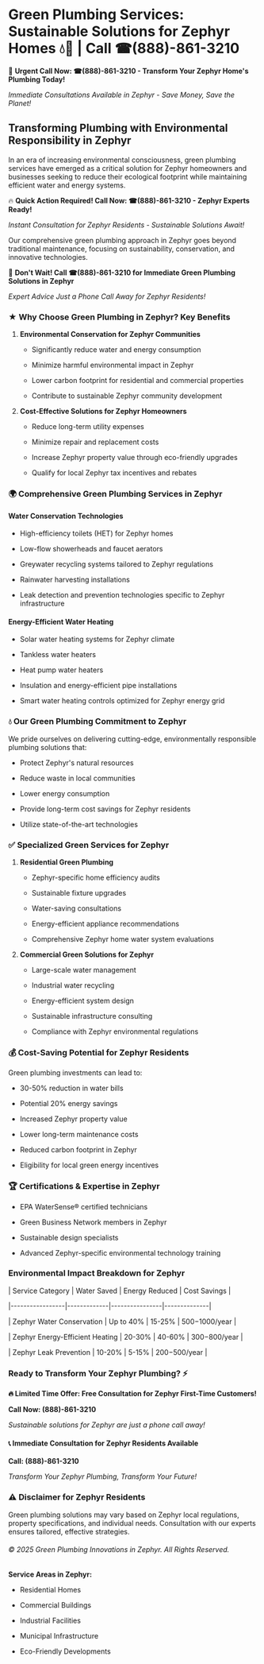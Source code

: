 # Green Plumbing Services: Sustainable Solutions for Zephyr Homes 💧🌿 | Call ☎(888)-861-3210

🚨 **Urgent Call Now: ☎(888)-861-3210 - Transform Your Zephyr Home's Plumbing Today!**
*Immediate Consultations Available in Zephyr - Save Money, Save the Planet!*

## Transforming Plumbing with Environmental Responsibility in Zephyr

In an era of increasing environmental consciousness, green plumbing services have emerged as a critical solution for Zephyr homeowners and businesses seeking to reduce their ecological footprint while maintaining efficient water and energy systems. 

🔥 **Quick Action Required! Call Now: ☎(888)-861-3210 - Zephyr Experts Ready!**
*Instant Consultation for Zephyr Residents - Sustainable Solutions Await!*

Our comprehensive green plumbing approach in Zephyr goes beyond traditional maintenance, focusing on sustainability, conservation, and innovative technologies.

🚨 **Don't Wait! Call ☎(888)-861-3210 for Immediate Green Plumbing Solutions in Zephyr**
*Expert Advice Just a Phone Call Away for Zephyr Residents!*

### ★ Why Choose Green Plumbing in Zephyr? Key Benefits

1. **Environmental Conservation for Zephyr Communities** 
   - Significantly reduce water and energy consumption
   - Minimize harmful environmental impact in Zephyr
   - Lower carbon footprint for residential and commercial properties
   - Contribute to sustainable Zephyr community development

2. **Cost-Effective Solutions for Zephyr Homeowners** 
   - Reduce long-term utility expenses
   - Minimize repair and replacement costs
   - Increase Zephyr property value through eco-friendly upgrades
   - Qualify for local Zephyr tax incentives and rebates

### 🌍 Comprehensive Green Plumbing Services in Zephyr

#### Water Conservation Technologies
- High-efficiency toilets (HET) for Zephyr homes
- Low-flow showerheads and faucet aerators
- Greywater recycling systems tailored to Zephyr regulations
- Rainwater harvesting installations
- Leak detection and prevention technologies specific to Zephyr infrastructure

#### Energy-Efficient Water Heating
- Solar water heating systems for Zephyr climate
- Tankless water heaters
- Heat pump water heaters
- Insulation and energy-efficient pipe installations
- Smart water heating controls optimized for Zephyr energy grid

### 💧 Our Green Plumbing Commitment to Zephyr

We pride ourselves on delivering cutting-edge, environmentally responsible plumbing solutions that:
- Protect Zephyr's natural resources
- Reduce waste in local communities
- Lower energy consumption
- Provide long-term cost savings for Zephyr residents
- Utilize state-of-the-art technologies

### ✅ Specialized Green Services for Zephyr

1. **Residential Green Plumbing**
   - Zephyr-specific home efficiency audits
   - Sustainable fixture upgrades
   - Water-saving consultations
   - Energy-efficient appliance recommendations
   - Comprehensive Zephyr home water system evaluations

2. **Commercial Green Solutions for Zephyr**
   - Large-scale water management
   - Industrial water recycling
   - Energy-efficient system design
   - Sustainable infrastructure consulting
   - Compliance with Zephyr environmental regulations

### 💰 Cost-Saving Potential for Zephyr Residents

Green plumbing investments can lead to:
- 30-50% reduction in water bills
- Potential 20% energy savings
- Increased Zephyr property value
- Lower long-term maintenance costs
- Reduced carbon footprint in Zephyr
- Eligibility for local green energy incentives

### 🏆 Certifications & Expertise in Zephyr

- EPA WaterSense® certified technicians
- Green Business Network members in Zephyr
- Sustainable design specialists
- Advanced Zephyr-specific environmental technology training

### Environmental Impact Breakdown for Zephyr

| Service Category | Water Saved | Energy Reduced | Cost Savings |
|-----------------|-------------|----------------|--------------|
| Zephyr Water Conservation | Up to 40% | 15-25% | $500-$1000/year |
| Zephyr Energy-Efficient Heating | 20-30% | 40-60% | $300-$800/year |
| Zephyr Leak Prevention | 10-20% | 5-15% | $200-$500/year |

### Ready to Transform Your Zephyr Plumbing? ⚡

**🔥 Limited Time Offer: Free Consultation for Zephyr First-Time Customers!**

**Call Now: (888)-861-3210**
*Sustainable solutions for Zephyr are just a phone call away!*

#### 📞 Immediate Consultation for Zephyr Residents Available

**Call: (888)-861-3210**
*Transform Your Zephyr Plumbing, Transform Your Future!*

### ⚠️ Disclaimer for Zephyr Residents

Green plumbing solutions may vary based on Zephyr local regulations, property specifications, and individual needs. Consultation with our experts ensures tailored, effective strategies.

###### © 2025 Green Plumbing Innovations in Zephyr. All Rights Reserved.

**Service Areas in Zephyr:** 
- Residential Homes
- Commercial Buildings
- Industrial Facilities
- Municipal Infrastructure
- Eco-Friendly Developments